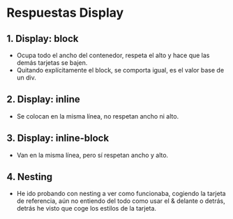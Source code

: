 # Respuestas Display

## 1. Display: block

- Ocupa todo el ancho del contenedor, respeta el alto y hace que las demás tarjetas se bajen.
- Quitando explícitamente el block, se comporta igual, es el valor base de un div.

## 2. Display: inline

- Se colocan en la misma línea, no respetan ancho ni alto.

## 3. Display: inline-block

- Van en la misma línea, pero sí respetan ancho y alto.

## 4. Nesting

- He ido probando con nesting a ver como funcionaba, cogiendo la tarjeta de referencia, aún no entiendo del todo como usar el & delante o detrás, detrás he visto que coge los estilos de la tarjeta.
